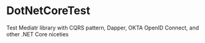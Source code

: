 # DotNetCoreTest
Test Mediatr library with CQRS pattern, Dapper, OKTA OpenID Connect, and other .NET Core niceties
